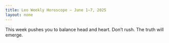```yaml
---
title: Leo Weekly Horoscope – June 1–7, 2025
layout: none
---
```


This week pushes you to balance head and heart. Don’t rush. The truth will emerge.
